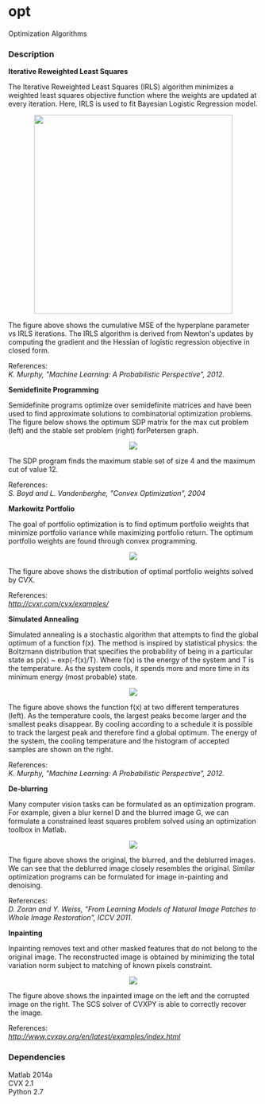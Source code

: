 # opt
Optimization Algorithms

### Description

**Iterative Reweighted Least Squares**

The Iterative Reweighted Least Squares (IRLS) algorithm minimizes a weighted least squares objective function where the weights are updated at every iteration. Here, IRLS is used to fit Bayesian Logistic Regression model.

<p align="center">
<img src="https://github.com/vsmolyakov/opt/blob/master/figures/irls.png" width = "400" />
</p>

The figure above shows the cumulative MSE of the hyperplane parameter vs IRLS iterations. The IRLS algorithm is derived from Newton's updates by computing the gradient and the Hessian of logistic regression objective in closed form.

References:  
*K. Murphy, "Machine Learning: A Probabilistic Perspective", 2012.*  

**Semidefinite Programming**

Semidefinite programs optimize over semidefinite matrices and have been used to find approximate solutions to combinatorial optimization problems. The figure below shows the optimum SDP matrix for the max cut problem (left) and the stable set problem (right) forPetersen graph.

<p align="center">
<img src="https://github.com/vsmolyakov/opt/blob/master/figures/sdp_merged.png"/>
</p>

The SDP program finds the maximum stable set of size 4 and the maximum cut of value 12.

References:  
*S. Boyd and L. Vandenberghe, "Convex Optimization", 2004*

**Markowitz Portfolio**

The goal of portfolio optimization is to find optimum portfolio weights that minimize portfolio variance while maximizing portfolio return. The optimum portfolio weights are found through convex programming. 

<p align="center">
<img src="https://github.com/vsmolyakov/opt/blob/master/figures/markowitz.png"/>
</p>

The figure above shows the distribution of optimal portfolio weights solved by CVX. 

References:  
*http://cvxr.com/cvx/examples/*

**Simulated Annealing**

Simulated annealing is a stochastic algorithm that attempts to find the global optimum of a function f(x). The method is inspired by statistical physics: the Boltzmann distribution that specifies the probability of being in a particular state as p(x) ~ exp(-f(x)/T). Where f(x) is the energy of the system and T is the temperature. As the system cools, it spends more and more time in its minimum energy (most probable) state.

<p align="center">
<img src="https://github.com/vsmolyakov/opt/blob/master/sim_annealing/figures/sim_annealing_merged.png"/>
</p>

The figure above shows the function f(x) at two different temperatures (left). As the temperature cools, the largest peaks become larger and the smallest peaks disappear. By cooling according to a schedule it is possible to track the largest peak and therefore find a global optimum. The energy of the system, the cooling temperature and the histogram of accepted samples are shown on the right.

References:  
*K. Murphy, "Machine Learning: A Probabilistic Perspective", 2012.*  

**De-blurring**

Many computer vision tasks can be formulated as an optimization program. For example, given a blur kernel D and the blurred image G, we can formulate a constrained least squares problem solved using an optimization toolbox in Matlab.

<p align="center">
<img src="https://github.com/vsmolyakov/opt/blob/master/figures/blur_merged.png"/>
</p>

The figure above shows the original, the blurred, and the deblurred images. We can see that the deblurred image closely resembles the original. Similar optimization programs can be formulated for image in-painting and denoising.

References:  
*D. Zoran and Y. Weiss, "From Learning Models of Natural Image Patches to Whole Image Restoration", ICCV 2011.*

**Inpainting**

Inpainting removes text and other masked features that do not belong to the original image. The reconstructed image is obtained by minimizing the total variation norm subject to matching of known pixels constraint.

<p align="center">
<img src="https://github.com/vsmolyakov/opt/blob/master/figures/inpainting_merged.png"/>
</p>

The figure above shows the inpainted image on the left and the corrupted image on the right. The SCS solver of CVXPY is able to correctly recover the image.

References:  
*http://www.cvxpy.org/en/latest/examples/index.html*

 
### Dependencies

Matlab 2014a  
CVX 2.1  
Python 2.7  
